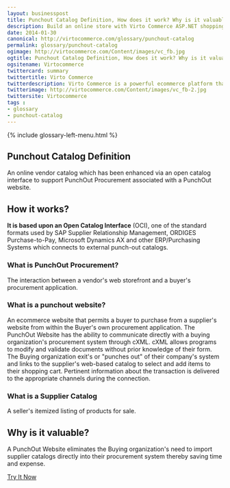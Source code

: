 ```yaml
---
layout: businesspost
title: Punchout Catalog Definition, How does it work? Why is it valuable? | Glossary Virto Commerce.
description: Build an online store with Virto Commerce ASP.NET shopping cart software. Benefit from an open source shopping cart software that has every feature you need.
date: 2014-01-30
canonical: http://virtocommerce.com/glossary/punchout-catalog
permalink: glossary/punchout-catalog
ogimage: http://virtocommerce.com/Content/images/vc_fb.jpg
ogtitle: Punchout Catalog Definition, How does it work? Why is it valuable? | Glossary Virto Commerce.
ogsitename: Virtocommerce
twittercard: summary
twittertitle: Virto Commerce
twitterdescription: Virto Commerce is a powerful ecommerce platform that includes everything you need to create an online store and sell online. Try it free with Free Community License
twitterimage: http://virtocommerce.com/Content/images/vc_fb-2.jpg
twittersite: Virtocommerce
tags : 
- glossary
- punchout-catalog
---
```


<article role="main" class="main">
	<div class="business-features clearfix __responsive">
		{% include glossary-left-menu.html %}
		<div class="business-cnt">
			<div class="head __cart">
				<h1 class="title">Punchout Catalog Definition</h1>
			</div>
            <p class="text">An online vendor catalog which has been enhanced via an open catalog interface to support PunchOut Procurement associated with a PunchOut website.</p>
            <h2 class="sub-title">How it works?</h2>
            <p class="text"><strong>It is based upon an Open Catalog Interface</strong> (OCI), one of the standard formats used by SAP Supplier Relationship Management, ORDIGES Purchase-to-Pay, Microsoft Dynamics AX and other ERP/Purchasing Systems which connects to external punch-out catalogs.</p>
            <h3 class="sub-title">What is PunchOut Procurement?</h3>
			<p class="text">The interaction between a vendor's web storefront and a buyer's procurement application.</p>
            <h3 class="sub-title">What is a punchout website?</h3>
            <p class="text">An  ecommerce website that permits a buyer to purchase from a supplier's website from within the Buyer's own procurement application. The PunchOut Website has the ability to communicate directly with a buying organization's procurement system through  cXML. cXML allows programs to modify and validate documents without prior knowledge of their form. The Buying organization exit's or "punches out" of their company's system and links to the supplier's web-based catalog to select and add items to their shopping cart. Pertinent information about the transaction is delivered to the appropriate channels during the connection.</p>
            <h3 class="sub-title">What is a Supplier Catalog</h3>
            <p class="text">A seller's itemized listing of products for sale.</p>
            <h2 class="sub-title">Why is it valuable?</h2>
            <p class="text">A PunchOut Website eliminates the Buying organization's need to import supplier catalogs directly into their procurement system thereby saving time and expense.</p>
            <div class="buttons columns">
				<div class="column">
					<a class="button fill" href="/try-now">Try It Now</a>
				</div>
			</div>
		</div>
	</div>
</article>
